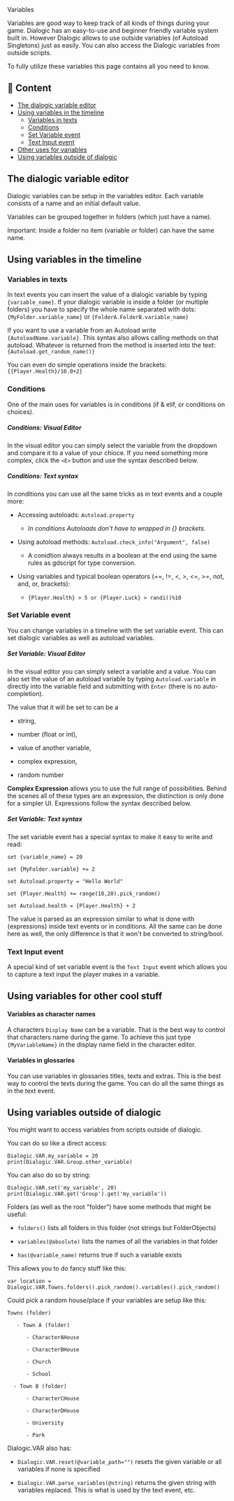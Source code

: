 <div class="header-banner tropical">
     <div class="header-label tropical">Variables</div>
</div>


Variables are good way to keep track of all kinds of things during your game.
Dialogic has an easy-to-use and beginner friendly variable system built in. However Dialogic allows to use outside variables (of Autoload Singletons) just as easily.
You can also access the Dialogic variables from outside scripts.

To fully utilize these variables this page contains all you need to know.

## 📜 Content

- [The dialogic variable editor](#the-dialogic-variable-editor)
- [Using variables in the timeline](#using-variables-in-the-timeline)
  - [Variables in texts](#Variables-in-texts)
  - [Conditions](#Conditions)
  - [Set Variable event](#Set-variable-event)
  - [Text Input event](#Text-input-event)
- [Other uses for variables](#Using-variables-for-other-cool-stuff)
- [Using variables outside of dialogic](#Using-variables-outside-of-dialogic)



## The dialogic variable editor

Dialogic variables can be setup in the variables editor. Each variable consists of a name and an initial default value.

Variables can be grouped together in folders (which just have a name).

Important: Inside a folder no item (variable or folder) can have the same name.

##

## Using variables in the timeline

### Variables in texts

In text events you can insert the value of a dialogic variable by typing `{variable_name}`.
If your dialogic variable is inside a folder (or multiple folders) you have to specify the whole name separated with dots: `{MyFolder.variable_name}` or `{FolderA.FolderB.variable_name}`

If you want to use a variable from an Autoload write `{AutoloadName.variable}`.
This syntax also allows calling methods on that autoload. Whatever is returned from the method is inserted into the text: `{Autoload.get_random_name()}`

You can even do simple operations inside the brackets: `{{Player.Health}/10.0+2}`

###

### Conditions

One of the main uses for variables is in conditions (if & elif, or conditions on choices).

##### Conditions: Visual Editor

In the visual editor you can simply select the variable from the dropdown and compare it to a value of your chioce. If you need something more complex, click the `<E>` button and use the syntax described below.

##### Conditions: Text syntax

In conditions you can use all the same tricks as in text events and a couple more:

- Accessing autoloads: `Autoload.property`

  - *In conditions Autoloads don't have to wrapped in {} brackets.*

- Using autoload methods: `Autoload.check_info("Argument", false)`

  - A conidtion always results in a boolean at the end using the same rules as gdscript for type conversion.

- Using variables and typical boolean operators (==, !=, <, >, <=, >=, not, and, or, brackets):

  - `{Player.Health} > 5 or {Player.Luck} > randi()%10`

###

### Set Variable event

You can change variables in a timeline with the set variable event. This can set dialogic variables as well as autoload variables.

##### Set Variable: Visual Editor

In the visual editor you can simply select a variable and a value. You can also set the value of an autoload variable by typing `Autoload.variable` in directly into the variable field and submitting with `Enter` (there is no auto-completion).

The value that it will be set to can be a

- string,

- number (float or int),

- value of another variable,

- complex expression,

- random number

**Complex Expression** allows you to use the full range of possibilities. Behind the scenes all of these types are an expression, the distinction is only done for a simpler UI. Expressions follow the syntax described below.

##### Set Variable: Text syntax

The set variable event has a special syntax to make it easy to write and read:

```gdscript
set {variable_name} = 20

set {MyFolder.variable} += 2

set Autoload.property = "Hello World"

set {Player.Health} += range(10,20).pick_random()

set Autoload.health = {Player.Health} + 2
```

The value is parsed as an expression similar to what is done with {expressions} inside text events or in conditions. All the same can be done here as well, the only difference is that it won't be converted to string/bool.

###

### Text Input event

A special kind of set variable event is the `Text Input` event which allows you to capture a text input the player makes in a variable.

##

## Using variables for other cool stuff

#### Variables as character names

A characters `Display Name` can be a variable. That is the best way to control that characters name during the game. To achieve this just type `{MyVariableName}` in the display name field in the character editor.

#### Variables in glossaries

You can use variables in glossaries titles, texts and extras. This is the best way to control the texts during the game. You can do all the same things as in the text event.

##

## Using variables outside of dialogic

You might want to access variables from scripts outside of dialogic.

You can do so like a direct access:

```gdscript
Dialogic.VAR.my_variable = 20
print(Dialogic.VAR.Group.other_variable)
```

You can also do so by string:

```gdscript
Dialogic.VAR.set('my_variable', 20)
print(Dialogic.VAR.get('Group').get('my_variable'))
```

Folders (as well as the root "folder") have some methods that might be useful:

- `folders()` lists all folders in this folder (not strings but FolderObjects)

- `variables(@absolute)` lists the names of all the variables in that folder

- `has(@variable_name)` returns true if such a variable exists

This allows you to do fancy stuff like this:

```gdscript
var location = Dialogic.VAR.Towns.folders().pick_random().variables().pick_random()
```

Could pick a random house/place if your variables are setup like this:

```
Towns (folder)

   - Town A (folder)

      - CharacterAHouse

      - CharacterBHouse

      - Church

      - School

  - Town B (folder)

      - CharacterCHouse

      - CharacterDHouse

      - University

      - Park
```

Dialogic.VAR also has:

- `Dialogic.VAR.reset(@variable_path="")` resets the given variable or all variables if none is specified

- `Dialogic.VAR.parse_variables(@string)` returns the given string with variables replaced. This is what is used by the text event, etc.
